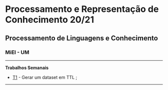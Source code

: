 # Processamento e Representação de Conhecimento 20/21
## Processamento de Linguagens e Conhecimento
### MiEI - UM
- - - -
<b> Trabalhos Semanais </b>
  * [T1](TPC1) - Gerar um dataset em TTL ;
- - - -
